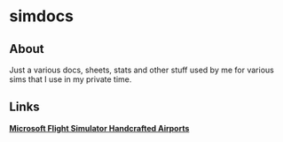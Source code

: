 # simdocs

## About

Just a various docs, sheets, stats and other stuff used by me for various sims that I use in my private time.

## Links

**[Microsoft Flight Simulator Handcrafted Airports](msfs_handcrafted_airports.md)**
